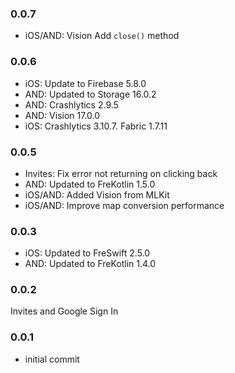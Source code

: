 ### 0.0.7
- iOS/AND: Vision Add `close()` method

### 0.0.6
- iOS: Update to Firebase 5.8.0
- AND: Updated to Storage 16.0.2
- AND: Crashlytics 2.9.5
- AND: Vision 17.0.0
- iOS: Crashlytics 3.10.7. Fabric 1.7.11

### 0.0.5
- Invites: Fix error not returning on clicking back
- AND: Updated to FreKotlin 1.5.0
- iOS/AND: Added Vision from MLKit
- iOS/AND: Improve map conversion performance

### 0.0.3
- iOS: Updated to FreSwift 2.5.0
- AND: Updated to FreKotlin 1.4.0

### 0.0.2
Invites and Google Sign In

### 0.0.1  
- initial commit
